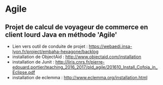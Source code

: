 # Agile

Projet de calcul de voyageur de commerce en client lourd Java en méthode 'Agile'
--
+ Lien vers outil de conduite de projet : https://webaedi.insa-lyon.fr/project/embaha-hexagone/backlog
+ installation de ObjectAid : http://www.objectaid.com/installation
+ installation de Junit : http://liris.cnrs.fr/pierre-edouard.portier/teaching_2016_2017/pld_agile/201610_Install_Cofoja_in_Eclipse.pdf
+ installation de eclemma : http://www.eclemma.org/installation.html
